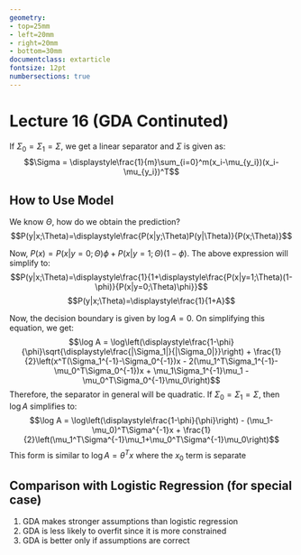 ```yaml
---
geometry:
- top=25mm
- left=20mm
- right=20mm
- bottom=30mm
documentclass: extarticle
fontsize: 12pt
numbersections: true
---
```


# Lecture 16 (GDA Continuted)

If $\Sigma_0=\Sigma_1=\Sigma$, we get a linear separator and $\Sigma$ is given as:
$$\Sigma = \displaystyle\frac{1}{m}\sum_{i=0}^m(x_i-\mu_{y_i})(x_i-\mu_{y_i})^T$$

## How to Use Model
We know $\Theta$, how do we obtain the prediction?
$$P(y|x;\Theta)=\displaystyle\frac{P(x|y;\Theta)P(y|\Theta)}{P(x;\Theta)}$$

Now, $P(x)=P(x|y=0;\Theta)\phi+P(x|y=1;\Theta)(1-\phi)$. The above expression will simplify to:
$$P(y|x;\Theta)=\displaystyle\frac{1}{1+\displaystyle\frac{P(x|y=1;\Theta)(1-\phi)}{P(x|y=0;\Theta)\phi}}$$
$$P(y|x;\Theta)=\displaystyle\frac{1}{1+A}$$

Now, the decision boundary is given by $\log A=0$. On simplifying this equation, we get:
$$\log A = \log\left(\displaystyle\frac{1-\phi}{\phi}\sqrt{\displaystyle\frac{|\Sigma_1|}{|\Sigma_0|}}\right) + \frac{1}{2}\left(x^T(\Sigma_1^{-1}-\Sigma_0^{-1})x - 2(\mu_1^T\Sigma_1^{-1}-\mu_0^T\Sigma_0^{-1})x + \mu_1\Sigma_1^{-1}\mu_1 - \mu_0^T\Sigma_0^{-1}\mu_0\right)$$
Therefore, the separator in general will be quadratic. If $\Sigma_0=\Sigma_1=\Sigma$, then $\log A$ simplifies to:
$$\log A = \log\left(\displaystyle\frac{1-\phi}{\phi}\right) - (\mu_1-\mu_0)^T\Sigma^{-1}x + \frac{1}{2}\left(\mu_1^T\Sigma^{-1}\mu_1+\mu_0^T\Sigma^{-1}\mu_0\right)$$
This form is similar to $\log A = \theta^Tx$ where the $x_0$ term is separate

## Comparison with Logistic Regression (for special case)
1. GDA makes stronger assumptions than logistic regression
2. GDA is less likely to overfit since it is more constrained
3. GDA is better only if assumptions are correct

